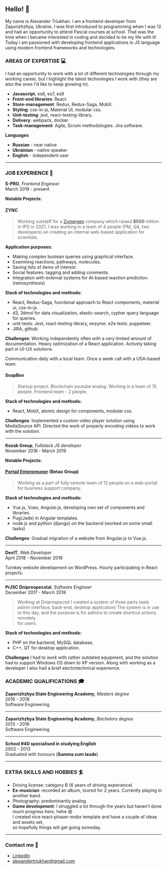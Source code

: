 ## Hello! :wave:
My name is Alexander Triukhan. I am a frontend developer from Zaporizhzhya, Ukraine.
I was first introduced to programming when I was 12 and had an opportunity to attend Pascal courses 
at school. That was the time when I became interested in coding and decided to tie my life with it!
Today I am passioned with developing frontend applications in JS language using modern frontend frameworks
and technologies.


### AREAS OF EXPERTISE :computer:

I had an opportunity to work with a lot of different technologies through my working career,
but I highlight the latest technologies I work with (they are also the ones I'd like to keep
growing in).
* **Javascript**, es6, es7, es9
* **Front-end libraries**: React.
* **Store-management**: Redux, Redux-Saga, MobX.
* **Styling**: css-in-js, Material UI, modular css.
* **Unit-testing**: jest, react-testing-library.
* **Delivery**: webpack, docker.
* **Task-management**: Agile, Scrum methodologies. Jira software.

**Languages**  
* **Russian** - near native  
* **Ukrainian** - native speaker  
* **English** - independent user  

---


### JOB EXPERIENCE :briefcase:

**S-PRO**, _Frontend Engineer_  
March 2019 - present

**Notable Projects:**

#### ZYNC 
> Working outstaff for a [Zymergen](https://www.zymergen.com) company which raised **\$500** million in IPO in 2021.
> I was working in a team of 4 people (PM, QA, two developers) on creating an internal web-based application
> for scientists.

**Application purposes:**

- Making complex boolean queries using graphical interface.
- Examining reactions, pathways, molecules.
- Saving lists of items of interest.
- Social features: tagging and adding comments.
- Integration with external systems for AI-based reaction prediction. (retrosynthesis)

**Stack of technologies and methods:**

- React, Redux-Saga, functional approach to React components, material ui, css-in-js.
- d3, 3dmol for data visualization, elastic-search, cypher query language for queries.
- unit-tests: Jest, react-testing-library, enzyme. e2e tests: puppeteer.
- JIRA, github.

**Challenges**:
Working independently often with a very limited amount of documentation.
Heavy optimization of a React application. Actively taking part in UI-UX solutions.

Communication daily with a local team. Once a week call with a USA-based team.  

#### SoapBox 
> Startup project. Blockchain youtube analog.
> Working in a team of 15 people. Frontend team - 2 people.

**Stack of technologies and methods:**

- React, MobX, atomic design for components, modular css.

**Challenges**:
Implemented a custom video player solution using MediaSource API.
Directed the work of properly encoding videos to work with the solution.

---

**Kozak Group**, _Fullstack JS developer_  
November 2018 - March 2019

**Notable Projects:**

#### [Portail Enterpreuner](https://www.portail-autoentrepreneur.fr/) (Betao Group)
> Working as a part of fully-remote team of 12 people on a web-portal for business support company.

**Stack of technologies and methods:**

- Vue.js, Vuex, Angular.js, developing own set of components and libraries.
- Pug(Jade) in Angular templates.
- node.js and python (django) on the backend (worked on some small tasks)

**Challenges**:
Gradual migration of a website from Angular.js to Vue.js.

---

**DevIT**, _Web Developer_  
April 2018 - November 2018

Turnkey website development on WordPress. Hourly participating in React projects.

---

**PrJSC Dniprospecstal**, _Software Engineer_  
December 2017 - March 2018

> Working at _Dniprospectal_ I created a system of three parts (web admin interface, back-end, desktop application)
> The system is in use to this day, and the purpose is for admins to create shortcut actions remotely  
> for users.

**Stack of technologies and methods:**

- PHP on the backend, MySQL database,
- C++, QT for desktop application.

**Challenges**
I had to work with rather outdated equipment, and the solution had to support Windows OS
down to XP version. Along with working as a developer I also had a brief electrotechnical
experience.


### ACADEMIC QUALIFICATIONS :mortar_board:

**Zaporizhzhya State Engineering Academy**, *Masters degree*  
2016 - 2018  
Software Engineering  

---

**Zaporizhzhya State Engineering Academy**, *Bachelors degree*  
2013 - 2016  
Software Engineering  

---

**School #40 specialised in studying English**  
2002 - 2013  
Graduated with honours (**Summa cum laude**)  

---


### EXTRA SKILLS AND HOBBIES :surfer:
* Driving license: category B (6 years of driving experience)
* **Ex-musician**: recorded an album, toured for 2 years. Currently playing in another band.
* Photography: predominantly analog.
* **Game development**: I struggled a lot through the years but haven't done much progress here, hehe :smile:   
I created nice react-phaser-mobx template and have a couple of ideas and assets set,   
so hopefully things will get going someday.

---

### Contact me :incoming_envelope:
* [LinkedIn](https://www.linkedin.com/in/alexander-triukhan-83aaab153/)  
* alexandertriukhan@gmail.com
